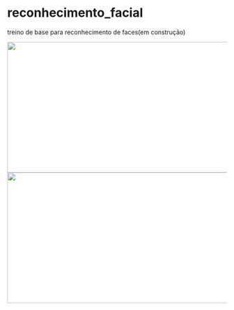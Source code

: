 # reconhecimento_facial
treino de base para reconhecimento de faces(em construção)


<img src="https://github.com/herbertizidro/reconhecimento_facial/blob/master/andy_peter.gif" height="300px" width="600px">

<img src="https://github.com/herbertizidro/reconhecimento_facial/blob/master/camila_pirulla.gif" height="300px" width="600px">

